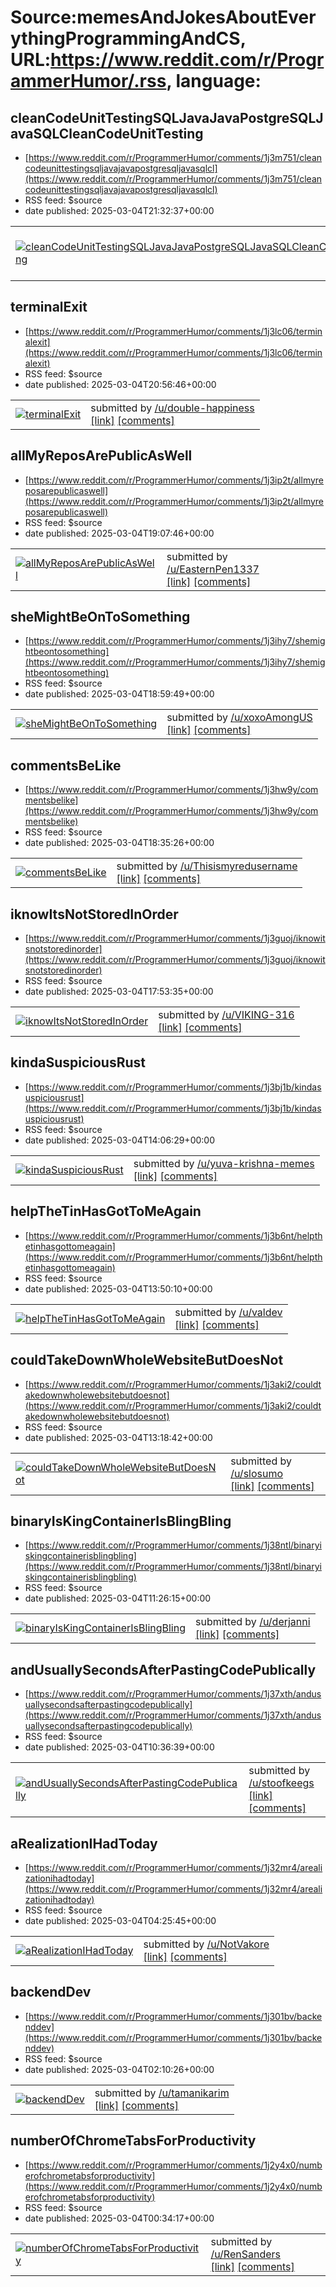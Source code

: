 # Source:memesAndJokesAboutEverythingProgrammingAndCS, URL:https://www.reddit.com/r/ProgrammerHumor/.rss, language:

## cleanCodeUnitTestingSQLJavaJavaPostgreSQLJavaSQLCleanCodeUnitTesting
 - [https://www.reddit.com/r/ProgrammerHumor/comments/1j3m751/cleancodeunittestingsqljavajavapostgresqljavasqlcl](https://www.reddit.com/r/ProgrammerHumor/comments/1j3m751/cleancodeunittestingsqljavajavapostgresqljavasqlcl)
 - RSS feed: $source
 - date published: 2025-03-04T21:32:37+00:00

<table> <tr><td> <a href="https://www.reddit.com/r/ProgrammerHumor/comments/1j3m751/cleancodeunittestingsqljavajavapostgresqljavasqlcl/"> <img src="https://preview.redd.it/meu1pyyfrqme1.jpeg?width=640&amp;crop=smart&amp;auto=webp&amp;s=3b69daa9a82f7ee56e29653d4335025198acee6e" alt="cleanCodeUnitTestingSQLJavaJavaPostgreSQLJavaSQLCleanCodeUnitTesting" title="cleanCodeUnitTestingSQLJavaJavaPostgreSQLJavaSQLCleanCodeUnitTesting" /> </a> </td><td> &#32; submitted by &#32; <a href="https://www.reddit.com/user/cainhurstcat"> /u/cainhurstcat </a> <br/> <span><a href="https://i.redd.it/meu1pyyfrqme1.jpeg">[link]</a></span> &#32; <span><a href="https://www.reddit.com/r/ProgrammerHumor/comments/1j3m751/cleancodeunittestingsqljavajavapostgresqljavasqlcl/">[comments]</a></span> </td></tr></table>

## terminalExit
 - [https://www.reddit.com/r/ProgrammerHumor/comments/1j3lc06/terminalexit](https://www.reddit.com/r/ProgrammerHumor/comments/1j3lc06/terminalexit)
 - RSS feed: $source
 - date published: 2025-03-04T20:56:46+00:00

<table> <tr><td> <a href="https://www.reddit.com/r/ProgrammerHumor/comments/1j3lc06/terminalexit/"> <img src="https://preview.redd.it/0mk1tj6xkqme1.jpeg?width=320&amp;crop=smart&amp;auto=webp&amp;s=f9ac6f820751e1cd3a24607c1632d67c7761224b" alt="terminalExit" title="terminalExit" /> </a> </td><td> &#32; submitted by &#32; <a href="https://www.reddit.com/user/double-happiness"> /u/double-happiness </a> <br/> <span><a href="https://i.redd.it/0mk1tj6xkqme1.jpeg">[link]</a></span> &#32; <span><a href="https://www.reddit.com/r/ProgrammerHumor/comments/1j3lc06/terminalexit/">[comments]</a></span> </td></tr></table>

## allMyReposArePublicAsWell
 - [https://www.reddit.com/r/ProgrammerHumor/comments/1j3ip2t/allmyreposarepublicaswell](https://www.reddit.com/r/ProgrammerHumor/comments/1j3ip2t/allmyreposarepublicaswell)
 - RSS feed: $source
 - date published: 2025-03-04T19:07:46+00:00

<table> <tr><td> <a href="https://www.reddit.com/r/ProgrammerHumor/comments/1j3ip2t/allmyreposarepublicaswell/"> <img src="https://preview.redd.it/5lxv80pd1qme1.jpeg?width=640&amp;crop=smart&amp;auto=webp&amp;s=5f8e4ee0dc2d374615dbf1a3507a6a8afb8f2d06" alt="allMyReposArePublicAsWell" title="allMyReposArePublicAsWell" /> </a> </td><td> &#32; submitted by &#32; <a href="https://www.reddit.com/user/EasternPen1337"> /u/EasternPen1337 </a> <br/> <span><a href="https://i.redd.it/5lxv80pd1qme1.jpeg">[link]</a></span> &#32; <span><a href="https://www.reddit.com/r/ProgrammerHumor/comments/1j3ip2t/allmyreposarepublicaswell/">[comments]</a></span> </td></tr></table>

## sheMightBeOnToSomething
 - [https://www.reddit.com/r/ProgrammerHumor/comments/1j3ihy7/shemightbeontosomething](https://www.reddit.com/r/ProgrammerHumor/comments/1j3ihy7/shemightbeontosomething)
 - RSS feed: $source
 - date published: 2025-03-04T18:59:49+00:00

<table> <tr><td> <a href="https://www.reddit.com/r/ProgrammerHumor/comments/1j3ihy7/shemightbeontosomething/"> <img src="https://preview.redd.it/s15ju8k60qme1.jpeg?width=640&amp;crop=smart&amp;auto=webp&amp;s=e3de530bebf6d3b8b0c72de03f7624ff6a5075ea" alt="sheMightBeOnToSomething" title="sheMightBeOnToSomething" /> </a> </td><td> &#32; submitted by &#32; <a href="https://www.reddit.com/user/xoxoAmongUS"> /u/xoxoAmongUS </a> <br/> <span><a href="https://i.redd.it/s15ju8k60qme1.jpeg">[link]</a></span> &#32; <span><a href="https://www.reddit.com/r/ProgrammerHumor/comments/1j3ihy7/shemightbeontosomething/">[comments]</a></span> </td></tr></table>

## commentsBeLike
 - [https://www.reddit.com/r/ProgrammerHumor/comments/1j3hw9y/commentsbelike](https://www.reddit.com/r/ProgrammerHumor/comments/1j3hw9y/commentsbelike)
 - RSS feed: $source
 - date published: 2025-03-04T18:35:26+00:00

<table> <tr><td> <a href="https://www.reddit.com/r/ProgrammerHumor/comments/1j3hw9y/commentsbelike/"> <img src="https://preview.redd.it/wnqlrajsvpme1.png?width=640&amp;crop=smart&amp;auto=webp&amp;s=c67b07581310cda4d3161a5f07acb74d4e6d0a27" alt="commentsBeLike" title="commentsBeLike" /> </a> </td><td> &#32; submitted by &#32; <a href="https://www.reddit.com/user/Thisismyredusername"> /u/Thisismyredusername </a> <br/> <span><a href="https://i.redd.it/wnqlrajsvpme1.png">[link]</a></span> &#32; <span><a href="https://www.reddit.com/r/ProgrammerHumor/comments/1j3hw9y/commentsbelike/">[comments]</a></span> </td></tr></table>

## iknowItsNotStoredInOrder
 - [https://www.reddit.com/r/ProgrammerHumor/comments/1j3guoj/iknowitsnotstoredinorder](https://www.reddit.com/r/ProgrammerHumor/comments/1j3guoj/iknowitsnotstoredinorder)
 - RSS feed: $source
 - date published: 2025-03-04T17:53:35+00:00

<table> <tr><td> <a href="https://www.reddit.com/r/ProgrammerHumor/comments/1j3guoj/iknowitsnotstoredinorder/"> <img src="https://preview.redd.it/qr81b41bopme1.png?width=640&amp;crop=smart&amp;auto=webp&amp;s=1e6baf65d40c8fcacf39159f57e2e4af4963f5d3" alt="iknowItsNotStoredInOrder" title="iknowItsNotStoredInOrder" /> </a> </td><td> &#32; submitted by &#32; <a href="https://www.reddit.com/user/VIKING-316"> /u/VIKING-316 </a> <br/> <span><a href="https://i.redd.it/qr81b41bopme1.png">[link]</a></span> &#32; <span><a href="https://www.reddit.com/r/ProgrammerHumor/comments/1j3guoj/iknowitsnotstoredinorder/">[comments]</a></span> </td></tr></table>

## kindaSuspiciousRust
 - [https://www.reddit.com/r/ProgrammerHumor/comments/1j3bj1b/kindasuspiciousrust](https://www.reddit.com/r/ProgrammerHumor/comments/1j3bj1b/kindasuspiciousrust)
 - RSS feed: $source
 - date published: 2025-03-04T14:06:29+00:00

<table> <tr><td> <a href="https://www.reddit.com/r/ProgrammerHumor/comments/1j3bj1b/kindasuspiciousrust/"> <img src="https://preview.redd.it/kfpntvlujome1.jpeg?width=320&amp;crop=smart&amp;auto=webp&amp;s=7941a8b1fade8e90bd5ae45e29777496685ce0ac" alt="kindaSuspiciousRust" title="kindaSuspiciousRust" /> </a> </td><td> &#32; submitted by &#32; <a href="https://www.reddit.com/user/yuva-krishna-memes"> /u/yuva-krishna-memes </a> <br/> <span><a href="https://i.redd.it/kfpntvlujome1.jpeg">[link]</a></span> &#32; <span><a href="https://www.reddit.com/r/ProgrammerHumor/comments/1j3bj1b/kindasuspiciousrust/">[comments]</a></span> </td></tr></table>

## helpTheTinHasGotToMeAgain
 - [https://www.reddit.com/r/ProgrammerHumor/comments/1j3b6nt/helpthetinhasgottomeagain](https://www.reddit.com/r/ProgrammerHumor/comments/1j3b6nt/helpthetinhasgottomeagain)
 - RSS feed: $source
 - date published: 2025-03-04T13:50:10+00:00

<table> <tr><td> <a href="https://www.reddit.com/r/ProgrammerHumor/comments/1j3b6nt/helpthetinhasgottomeagain/"> <img src="https://preview.redd.it/7dl36llsgome1.png?width=640&amp;crop=smart&amp;auto=webp&amp;s=f7b246dd9d673b57d9f9c653625a74884b7e7e4a" alt="helpTheTinHasGotToMeAgain" title="helpTheTinHasGotToMeAgain" /> </a> </td><td> &#32; submitted by &#32; <a href="https://www.reddit.com/user/valdev"> /u/valdev </a> <br/> <span><a href="https://i.redd.it/7dl36llsgome1.png">[link]</a></span> &#32; <span><a href="https://www.reddit.com/r/ProgrammerHumor/comments/1j3b6nt/helpthetinhasgottomeagain/">[comments]</a></span> </td></tr></table>

## couldTakeDownWholeWebsiteButDoesNot
 - [https://www.reddit.com/r/ProgrammerHumor/comments/1j3aki2/couldtakedownwholewebsitebutdoesnot](https://www.reddit.com/r/ProgrammerHumor/comments/1j3aki2/couldtakedownwholewebsitebutdoesnot)
 - RSS feed: $source
 - date published: 2025-03-04T13:18:42+00:00

<table> <tr><td> <a href="https://www.reddit.com/r/ProgrammerHumor/comments/1j3aki2/couldtakedownwholewebsitebutdoesnot/"> <img src="https://preview.redd.it/7o7d42e1bome1.png?width=320&amp;crop=smart&amp;auto=webp&amp;s=506bc9a8eca9735eff4a2c9c6b8cca2764f865b3" alt="couldTakeDownWholeWebsiteButDoesNot" title="couldTakeDownWholeWebsiteButDoesNot" /> </a> </td><td> &#32; submitted by &#32; <a href="https://www.reddit.com/user/slosumo"> /u/slosumo </a> <br/> <span><a href="https://i.redd.it/7o7d42e1bome1.png">[link]</a></span> &#32; <span><a href="https://www.reddit.com/r/ProgrammerHumor/comments/1j3aki2/couldtakedownwholewebsitebutdoesnot/">[comments]</a></span> </td></tr></table>

## binaryIsKingContainerIsBlingBling
 - [https://www.reddit.com/r/ProgrammerHumor/comments/1j38ntl/binaryiskingcontainerisblingbling](https://www.reddit.com/r/ProgrammerHumor/comments/1j38ntl/binaryiskingcontainerisblingbling)
 - RSS feed: $source
 - date published: 2025-03-04T11:26:15+00:00

<table> <tr><td> <a href="https://www.reddit.com/r/ProgrammerHumor/comments/1j38ntl/binaryiskingcontainerisblingbling/"> <img src="https://preview.redd.it/hk5jnwq2rnme1.png?width=640&amp;crop=smart&amp;auto=webp&amp;s=caf33a711d98197822bb4e8b9fb172cfd5726456" alt="binaryIsKingContainerIsBlingBling" title="binaryIsKingContainerIsBlingBling" /> </a> </td><td> &#32; submitted by &#32; <a href="https://www.reddit.com/user/derjanni"> /u/derjanni </a> <br/> <span><a href="https://i.redd.it/hk5jnwq2rnme1.png">[link]</a></span> &#32; <span><a href="https://www.reddit.com/r/ProgrammerHumor/comments/1j38ntl/binaryiskingcontainerisblingbling/">[comments]</a></span> </td></tr></table>

## andUsuallySecondsAfterPastingCodePublically
 - [https://www.reddit.com/r/ProgrammerHumor/comments/1j37xth/andusuallysecondsafterpastingcodepublically](https://www.reddit.com/r/ProgrammerHumor/comments/1j37xth/andusuallysecondsafterpastingcodepublically)
 - RSS feed: $source
 - date published: 2025-03-04T10:36:39+00:00

<table> <tr><td> <a href="https://www.reddit.com/r/ProgrammerHumor/comments/1j37xth/andusuallysecondsafterpastingcodepublically/"> <img src="https://preview.redd.it/jqmotayeinme1.jpeg?width=320&amp;crop=smart&amp;auto=webp&amp;s=2ca7e9853276567fe5392904435248eb98a8f09e" alt="andUsuallySecondsAfterPastingCodePublically" title="andUsuallySecondsAfterPastingCodePublically" /> </a> </td><td> &#32; submitted by &#32; <a href="https://www.reddit.com/user/stoofkeegs"> /u/stoofkeegs </a> <br/> <span><a href="https://i.redd.it/jqmotayeinme1.jpeg">[link]</a></span> &#32; <span><a href="https://www.reddit.com/r/ProgrammerHumor/comments/1j37xth/andusuallysecondsafterpastingcodepublically/">[comments]</a></span> </td></tr></table>

## aRealizationIHadToday
 - [https://www.reddit.com/r/ProgrammerHumor/comments/1j32mr4/arealizationihadtoday](https://www.reddit.com/r/ProgrammerHumor/comments/1j32mr4/arealizationihadtoday)
 - RSS feed: $source
 - date published: 2025-03-04T04:25:45+00:00

<table> <tr><td> <a href="https://www.reddit.com/r/ProgrammerHumor/comments/1j32mr4/arealizationihadtoday/"> <img src="https://preview.redd.it/g5vax0hvnlme1.jpeg?width=320&amp;crop=smart&amp;auto=webp&amp;s=252e47fad9bcc8517188720232a90fd4b4e63e71" alt="aRealizationIHadToday" title="aRealizationIHadToday" /> </a> </td><td> &#32; submitted by &#32; <a href="https://www.reddit.com/user/NotVakore"> /u/NotVakore </a> <br/> <span><a href="https://i.redd.it/g5vax0hvnlme1.jpeg">[link]</a></span> &#32; <span><a href="https://www.reddit.com/r/ProgrammerHumor/comments/1j32mr4/arealizationihadtoday/">[comments]</a></span> </td></tr></table>

## backendDev
 - [https://www.reddit.com/r/ProgrammerHumor/comments/1j301bv/backenddev](https://www.reddit.com/r/ProgrammerHumor/comments/1j301bv/backenddev)
 - RSS feed: $source
 - date published: 2025-03-04T02:10:26+00:00

<table> <tr><td> <a href="https://www.reddit.com/r/ProgrammerHumor/comments/1j301bv/backenddev/"> <img src="https://preview.redd.it/x2216gi30lme1.jpeg?width=320&amp;crop=smart&amp;auto=webp&amp;s=9bd95e69a02349495deb80346c0aea5739f49ca8" alt="backendDev" title="backendDev" /> </a> </td><td> &#32; submitted by &#32; <a href="https://www.reddit.com/user/tamanikarim"> /u/tamanikarim </a> <br/> <span><a href="https://i.redd.it/x2216gi30lme1.jpeg">[link]</a></span> &#32; <span><a href="https://www.reddit.com/r/ProgrammerHumor/comments/1j301bv/backenddev/">[comments]</a></span> </td></tr></table>

## numberOfChromeTabsForProductivity
 - [https://www.reddit.com/r/ProgrammerHumor/comments/1j2y4x0/numberofchrometabsforproductivity](https://www.reddit.com/r/ProgrammerHumor/comments/1j2y4x0/numberofchrometabsforproductivity)
 - RSS feed: $source
 - date published: 2025-03-04T00:34:17+00:00

<table> <tr><td> <a href="https://www.reddit.com/r/ProgrammerHumor/comments/1j2y4x0/numberofchrometabsforproductivity/"> <img src="https://preview.redd.it/yznaa3atikme1.png?width=320&amp;crop=smart&amp;auto=webp&amp;s=74467d8df4bbd3e48109f212d5cc8937c41721e8" alt="numberOfChromeTabsForProductivity" title="numberOfChromeTabsForProductivity" /> </a> </td><td> &#32; submitted by &#32; <a href="https://www.reddit.com/user/RenSanders"> /u/RenSanders </a> <br/> <span><a href="https://i.redd.it/yznaa3atikme1.png">[link]</a></span> &#32; <span><a href="https://www.reddit.com/r/ProgrammerHumor/comments/1j2y4x0/numberofchrometabsforproductivity/">[comments]</a></span> </td></tr></table>

